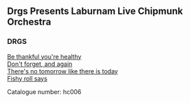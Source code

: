 ## Drgs Presents Laburnam Live Chipmunk Orchestra   
### DRGS  
[Be thankful you're healthy](http://ia600303.us.archive.org/6/items/hc006/be_thankful_your_healthy_by_DRGS.mp3)  
[Don't forget, and again](http://ia600303.us.archive.org/6/items/hc006/dont_forget_and_again_by_DRGS.mp3)  
[There's no tomorrow like there is today](http://ia600303.us.archive.org/6/items/hc006/theres_no_tommorow_like_there_is_today.mp3)  
[Fishy roll says](http://ia600303.us.archive.org/6/items/hc006/fishy_roll_says_by_DRGS.mp3)  
  
Catalogue number: hc006  
  
